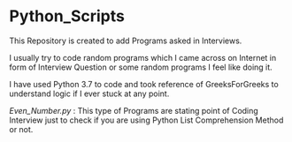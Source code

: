 # Python_Scripts
This Repository is created to add Programs asked in Interviews. 

I usually try to code random programs which I came across on Internet in form of Interview Question or some random programs I feel like doing it.

I have used Python 3.7 to code and took reference of GreeksForGreeks to understand logic if I ever stuck at any point.

*Even_Number.py* : This type of Programs are stating point of Coding Interview just to check if you are using Python List Comprehension Method or not.
